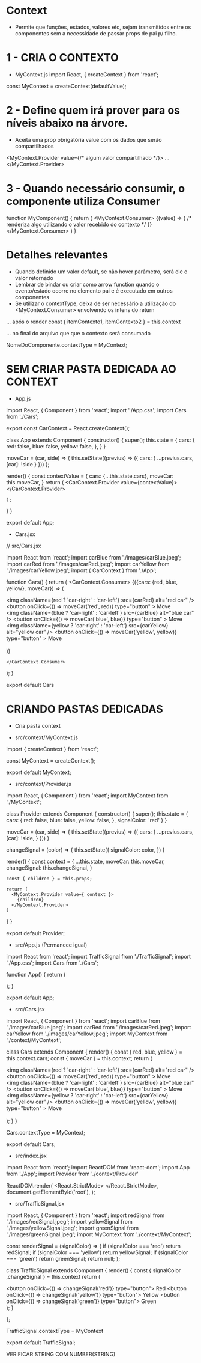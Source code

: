 # Context
- Permite que funções, estados, valores etc, sejam transmitidos entre os componentes sem a necessidade de passar props de pai p/ filho.

# 1 - CRIA O CONTEXTO
- MyContext.js
import React, { createContext } from 'react';

const MyContext = createContext(defaultValue);

# 2 - Define quem irá prover para os níveis abaixo na árvore.
- Aceita uma prop obrigatória value com os dados que serão compartilhados

<MyContext.Provider value={/* algum valor compartilhado */}>
  <MyComponent>
    <MyOtherComponent>
      ...
    </MyOtherComponent>
  <MyComponent>
</MyContext.Provider>

# 3 - Quando necessário consumir, o componente utiliza Consumer
function MyComponent() {
  return (
    <MyContext.Consumer>
      {(value) => {
        /* renderiza algo utilizando o valor recebido do contexto */
      }}
    </MyContext.Consumer>
  )
}

# Detalhes relevantes
- Quando definido um valor default, se não hover parâmetro, será ele o valor retornado
- Lembrar de bindar ou criar como arrow function quando o evento/estado ocorre no elemento pai e é executado em outros componentes
- Se utilizar o contextType, deixa de ser necessário a utilização do <MyContext.Consumer> envolvendo os intens do return

... após o render
const { itemContexto1, itemContexto2 } = this.context

... no final do arquivo que que o contexto será consumado

NomeDoComponente.contextType = MyContext;
<!-- Agora, todo esse componente terá acesso-->
<!-- SE HOUVER MAIS DE UM CONTEXTO, ESSE MÉTODO NÃO É POSSÍVEL -->



<!-- EXEMPLOS -->
# SEM CRIAR PASTA DEDICADA AO CONTEXT
- App.js

import React, { Component } from 'react';
import './App.css';
import Cars from './Cars';

export const CarContext = React.createContext();

class App extends Component {
  constructor() {
    super();
    this.state = {
      cars: {
        red: false,
        blue: false,
        yellow: false,
      },
    }
  }

  moveCar = (car, side) => {
    this.setState((previus) => ({
      cars: {
        ...previus.cars,
        [car]: !side
      }
    }))
  };
  
  render() {
    const contextValue = {
      cars: {...this.state.cars},
      moveCar: this.moveCar,
    }
    return (
      <CarContext.Provider value={contextValue}>
        <Cars />
      </CarContext.Provider>
      
    );
  }
}

export default App;

- Cars.jsx

// src/Cars.jsx

import React from 'react';
import carBlue from './images/carBlue.jpeg';
import carRed from './images/carRed.jpeg';
import carYellow from './images/carYellow.jpeg';
import { CarContext } from './App';

function Cars() {
  return (
    <CarContext.Consumer>
      {({cars: {red, blue, yellow}, moveCar}) => (
        <div>
          <div>
            <img
              className={red ? 'car-right' : 'car-left'}
              src={carRed}
              alt="red car"
            />
            <button
              onClick={() => moveCar('red', red)}
              type="button"
            >
              Move
            </button>
          </div>
          <div>
            <img
              className={blue ? 'car-right' : 'car-left'}
              src={carBlue}
              alt="blue car"
            />
            <button
              onClick={() => moveCar('blue', blue)}
              type="button"
            >
              Move
            </button>
          </div>
          <div>
            <img
              className={yellow ? 'car-right' : 'car-left'}
              src={carYellow}
              alt="yellow car"
            />
            <button
              onClick={() => moveCar('yellow', yellow)}
              type="button"
            >
              Move
            </button>
          </div>
        </div>        
      )}
      
    </CarContext.Consumer>
  );
}

export default Cars

# CRIANDO PASTAS DEDICADAS
- Cria pasta context

- src/context/MyContext.js

import { createContext } from 'react';

const MyContext = createContext();

export default MyContext;


- src/context/Provider.js

import React, { Component } from 'react';
import MyContext from './MyContext';

class Provider extends Component {
  constructor() {
    super();
    this.state = {
      cars: {
        red: false,
        blue: false,
        yellow: false,
      },
      signalColor: 'red'
    }
  }
  
  moveCar = (car, side) => {
    this.setState((previus) => ({
      cars: {
        ...previus.cars,
        [car]: !side,
      }
    }))
  }

  changeSignal = (color) => {
    this.setState({
      signalColor: color,
    })
  }

  render() {
    const context = {
      ...this.state,
      moveCar: this.moveCar,
      changeSignal: this.changeSignal,
    }

    const { children } = this.props;

    return (
      <MyContext.Provider value={ context }>
        {children}
      </MyContext.Provider>
    )
  }
}

export default Provider;

- src/App.js (Permanece igual)

import React from 'react';
import TrafficSignal from './TrafficSignal';
import './App.css';
import Cars from './Cars';

function App() {
  return (
    <div className="container">
      <Cars />
      <TrafficSignal />
    </div>
  );
}

export default App;

- src/Cars.jsx

import React, { Component } from 'react';
import carBlue from './images/carBlue.jpeg';
import carRed from './images/carRed.jpeg';
import carYellow from './images/carYellow.jpeg';
import MyContext from './context/MyContext';

class Cars extends Component {
  render() {
    const { red, blue, yellow } = this.context.cars;
     const { moveCar } = this.context;
    return (
      <div>
        <div>
          <img
            className={red ? 'car-right' : 'car-left'}
            src={carRed}
            alt="red car"
          />
          <button
            onClick={() => moveCar('red', red)}
            type="button"
          >
            Move
          </button>
        </div>
        <div>
          <img
            className={blue ? 'car-right' : 'car-left'}
            src={carBlue}
            alt="blue car"
          />
          <button
            onClick={() => moveCar('blue', blue)}
            type="button"
          >
            Move
          </button>
        </div>
        <div>
          <img
            className={yellow ? 'car-right' : 'car-left'}
            src={carYellow}
            alt="yellow car"
          />
          <button
            onClick={() => moveCar('yellow', yellow)}
            type="button"
          >
            Move
          </button>
        </div>
      </div>    
    );
  }
}

Cars.contextType = MyContext;

export default Cars;

- src/index.jsx

import React from 'react';
import ReactDOM from 'react-dom';
import App from './App';
import Provider  from './context/Provider'

ReactDOM.render(
  <React.StrictMode>
    <Provider>
      <App />
    </Provider>
  </React.StrictMode>,
  document.getElementById('root'),
);

- src/TrafficSignal.jsx

import React, { Component } from 'react';
import redSignal from './images/redSignal.jpeg';
import yellowSignal from './images/yellowSignal.jpeg';
import greenSignal from './images/greenSignal.jpeg';
import MyContext from './context/MyContext';

const renderSignal = (signalColor) => {
  if (signalColor === 'red') return redSignal;
  if (signalColor === 'yellow') return yellowSignal;
  if (signalColor === 'green') return greenSignal;
  return null;
};

class TrafficSignal extends Component {
  render() {
    const { signalColor ,changeSignal } = this.context
    return (
      <div>
        <div className="button-container">
          <button onClick={() => changeSignal('red')} type="button">
            Red
          </button>
          <button onClick={() => changeSignal('yellow')} type="button">
            Yellow
          </button>
          <button onClick={() => changeSignal('green')} type="button">
            Green
          </button>
        </div>
        <img className="signal" src={renderSignal(signalColor)} alt="" />
      </div>
    );
  }
  
};

TrafficSignal.contextType = MyContext

export default TrafficSignal;


VERIFICAR STRING COM NUMBER(STRING)